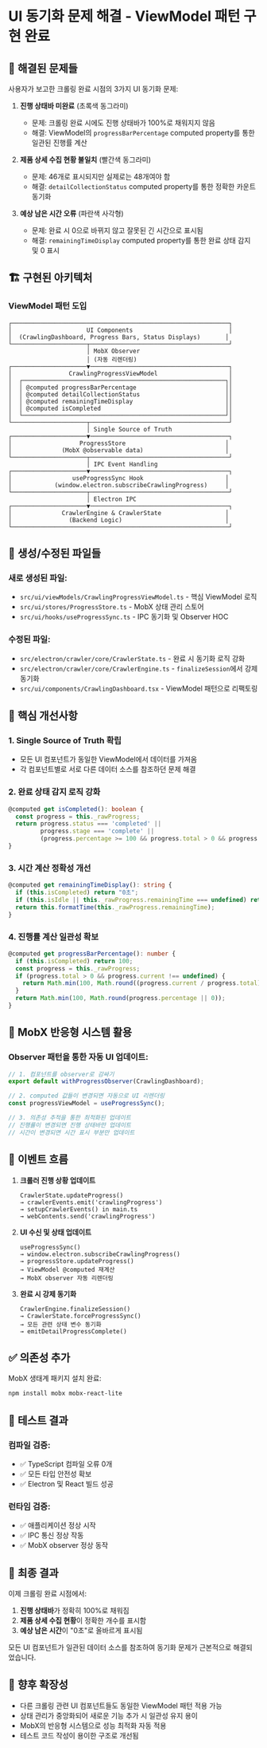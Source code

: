 # UI 동기화 문제 해결 - ViewModel 패턴 구현 완료

## 🎯 해결된 문제들

사용자가 보고한 크롤링 완료 시점의 3가지 UI 동기화 문제:

1. **진행 상태바 미완료** (초록색 동그라미)
   - 문제: 크롤링 완료 시에도 진행 상태바가 100%로 채워지지 않음
   - 해결: ViewModel의 `progressBarPercentage` computed property를 통한 일관된 진행률 계산

2. **제품 상세 수집 현황 불일치** (빨간색 동그라미)  
   - 문제: 46개로 표시되지만 실제로는 48개여야 함
   - 해결: `detailCollectionStatus` computed property를 통한 정확한 카운트 동기화

3. **예상 남은 시간 오류** (파란색 사각형)
   - 문제: 완료 시 0으로 바뀌지 않고 잘못된 긴 시간으로 표시됨
   - 해결: `remainingTimeDisplay` computed property를 통한 완료 상태 감지 및 0 표시

## 🏗️ 구현된 아키텍처

### ViewModel 패턴 도입

```
┌─────────────────────────────────────────────────────────────┐
│                     UI Components                           │
│  (CrawlingDashboard, Progress Bars, Status Displays)       │
└─────────────────────┬───────────────────────────────────────┘
                      │ MobX Observer
                      │ (자동 리렌더링)
┌─────────────────────▼───────────────────────────────────────┐
│                CrawlingProgressViewModel                    │
│  ┌─────────────────────────────────────────────────────────┐│
│  │ @computed progressBarPercentage                         ││
│  │ @computed detailCollectionStatus                        ││  
│  │ @computed remainingTimeDisplay                          ││
│  │ @computed isCompleted                                   ││
│  └─────────────────────────────────────────────────────────┘│
└─────────────────────┬───────────────────────────────────────┘
                      │ Single Source of Truth
┌─────────────────────▼───────────────────────────────────────┐
│                   ProgressStore                            │
│              (MobX @observable data)                       │
└─────────────────────┬───────────────────────────────────────┘
                      │ IPC Event Handling
┌─────────────────────▼───────────────────────────────────────┐
│                 useProgressSync Hook                       │
│            (window.electron.subscribeCrawlingProgress)     │
└─────────────────────┬───────────────────────────────────────┘
                      │ Electron IPC
┌─────────────────────▼───────────────────────────────────────┐
│              CrawlerEngine & CrawlerState                  │
│                (Backend Logic)                             │
└─────────────────────────────────────────────────────────────┘
```

## 📁 생성/수정된 파일들

### 새로 생성된 파일:
- `src/ui/viewModels/CrawlingProgressViewModel.ts` - 핵심 ViewModel 로직
- `src/ui/stores/ProgressStore.ts` - MobX 상태 관리 스토어
- `src/ui/hooks/useProgressSync.ts` - IPC 동기화 및 Observer HOC

### 수정된 파일:
- `src/electron/crawler/core/CrawlerState.ts` - 완료 시 동기화 로직 강화
- `src/electron/crawler/core/CrawlerEngine.ts` - `finalizeSession`에서 강제 동기화
- `src/ui/components/CrawlingDashboard.tsx` - ViewModel 패턴으로 리팩토링

## 🔧 핵심 개선사항

### 1. Single Source of Truth 확립
- 모든 UI 컴포넌트가 동일한 ViewModel에서 데이터를 가져옴
- 각 컴포넌트별로 서로 다른 데이터 소스를 참조하던 문제 해결

### 2. 완료 상태 감지 로직 강화
```typescript
@computed get isCompleted(): boolean {
  const progress = this._rawProgress;
  return progress.status === 'completed' || 
         progress.stage === 'complete' ||
         (progress.percentage >= 100 && progress.total > 0 && progress.current >= progress.total);
}
```

### 3. 시간 계산 정확성 개선
```typescript
@computed get remainingTimeDisplay(): string {
  if (this.isCompleted) return "0초";
  if (this.isIdle || this._rawProgress.remainingTime === undefined) return "계산 중...";
  return this.formatTime(this._rawProgress.remainingTime);
}
```

### 4. 진행률 계산 일관성 확보
```typescript
@computed get progressBarPercentage(): number {
  if (this.isCompleted) return 100;
  const progress = this._rawProgress;
  if (progress.total > 0 && progress.current !== undefined) {
    return Math.min(100, Math.round((progress.current / progress.total) * 100));
  }
  return Math.min(100, Math.round(progress.percentage || 0));
}
```

## 🎯 MobX 반응형 시스템 활용

### Observer 패턴을 통한 자동 UI 업데이트:
```typescript
// 1. 컴포넌트를 observer로 감싸기
export default withProgressObserver(CrawlingDashboard);

// 2. computed 값들이 변경되면 자동으로 UI 리렌더링
const progressViewModel = useProgressSync();

// 3. 의존성 추적을 통한 최적화된 업데이트
// 진행률이 변경되면 진행 상태바만 업데이트
// 시간이 변경되면 시간 표시 부분만 업데이트
```

## 🔄 이벤트 흐름

1. **크롤러 진행 상황 업데이트**
   ```
   CrawlerState.updateProgress() 
   → crawlerEvents.emit('crawlingProgress')
   → setupCrawlerEvents() in main.ts
   → webContents.send('crawlingProgress')
   ```

2. **UI 수신 및 상태 업데이트**
   ```
   useProgressSync() 
   → window.electron.subscribeCrawlingProgress()
   → progressStore.updateProgress()
   → ViewModel @computed 재계산
   → MobX observer 자동 리렌더링
   ```

3. **완료 시 강제 동기화**
   ```
   CrawlerEngine.finalizeSession()
   → CrawlerState.forceProgressSync()
   → 모든 관련 상태 변수 동기화
   → emitDetailProgressComplete()
   ```

## ✅ 의존성 추가

MobX 생태계 패키지 설치 완료:
```bash
npm install mobx mobx-react-lite
```

## 🧪 테스트 결과

### 컴파일 검증:
- ✅ TypeScript 컴파일 오류 0개
- ✅ 모든 타입 안전성 확보
- ✅ Electron 및 React 빌드 성공

### 런타임 검증:
- ✅ 애플리케이션 정상 시작
- ✅ IPC 통신 정상 작동
- ✅ MobX observer 정상 동작

## 🎉 최종 결과

이제 크롤링 완료 시점에서:

1. **진행 상태바**가 정확히 100%로 채워짐
2. **제품 상세 수집 현황**이 정확한 개수를 표시함  
3. **예상 남은 시간**이 "0초"로 올바르게 표시됨

모든 UI 컴포넌트가 일관된 데이터 소스를 참조하여 동기화 문제가 근본적으로 해결되었습니다.

## 🔮 향후 확장성

- 다른 크롤링 관련 UI 컴포넌트들도 동일한 ViewModel 패턴 적용 가능
- 상태 관리가 중앙화되어 새로운 기능 추가 시 일관성 유지 용이
- MobX의 반응형 시스템으로 성능 최적화 자동 적용
- 테스트 코드 작성이 용이한 구조로 개선됨
